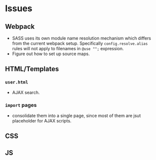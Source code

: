 # Issues

## Webpack
- SASS uses its own module name resolution mechanism which differs from the current webpack setup. Specifically `config.resolve.alias` rules will not apply to filenames in `@use "";` expression.
- Figure out how to set up source maps.
## HTML/Templates

### `user.html`
- AJAX search.

### `import` pages
- consolidate them into a single page, since most of them are jsut placeholder for AJAX scripts.

## CSS
## JS

